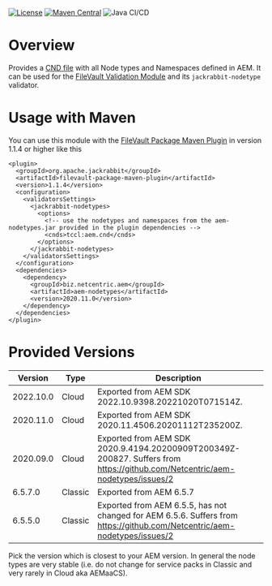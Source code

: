 [![License](https://img.shields.io/badge/License-EPL%201.0-red.svg)](https://opensource.org/licenses/EPL-1.0)
[![Maven Central](https://img.shields.io/maven-central/v/biz.netcentric.aem/aem-nodetypes)](https://search.maven.org/artifact/biz.netcentric.aem/aem-nodetypes) 
![Java CI/CD](https://github.com/Netcentric/aem-nodetypes/workflows/Java%20CI/CD/badge.svg) 

# Overview
Provides a [CND file][1] with all Node types and Namespaces defined in AEM. It can be used for the [FileVault Validation Module][2] and its `jackrabbit-nodetype` validator.

# Usage with Maven
You can use this module with the [FileVault Package Maven Plugin][3] in version 1.1.4 or higher like this

```
<plugin>
  <groupId>org.apache.jackrabbit</groupId>
  <artifactId>filevault-package-maven-plugin</artifactId>
  <version>1.1.4</version>
  <configuration>
    <validatorsSettings>
      <jackrabbit-nodetypes>
        <options>
          <!-- use the nodetypes and namespaces from the aem-nodetypes.jar provided in the plugin dependencies -->
          <cnds>tccl:aem.cnd</cnds>
        </options>
      </jackrabbit-nodetypes>
    </validatorsSettings>
  </configuration>
  <dependencies>
    <dependency>
      <groupId>biz.netcentric.aem</groupId>
      <artifactId>aem-nodetypes</artifactId>
      <version>2020.11.0</version>
    </dependency>
  </dependencies>
</plugin>
```


[1]: https://jackrabbit.apache.org/jcr/node-type-notation.html
[2]: https://jackrabbit.apache.org/filevault/validation.html
[3]: https://jackrabbit.apache.org/filevault-package-maven-plugin/index.html

# Provided Versions

| Version   |  Type   |  Description |
| --------- | ------- | ------------ |
| 2022.10.0 | Cloud   | Exported from AEM SDK 2022.10.9398.20221020T071514Z. |
| 2020.11.0 | Cloud   | Exported from AEM SDK 2020.11.4506.20201112T235200Z. |
| 2020.09.0 | Cloud   | Exported from AEM SDK 2020.9.4194.20200909T200349Z-200827. Suffers from <https://github.com/Netcentric/aem-nodetypes/issues/2> |
| 6.5.7.0   | Classic | Exported from AEM 6.5.7 |
| 6.5.5.0   | Classic | Exported from AEM 6.5.5, has not changed for AEM 6.5.6. Suffers from <https://github.com/Netcentric/aem-nodetypes/issues/2> |

Pick the version which is closest to your AEM version. In general the node types are very stable (i.e. do not change for service packs in Classic and very rarely in Cloud aka AEMaaCS).